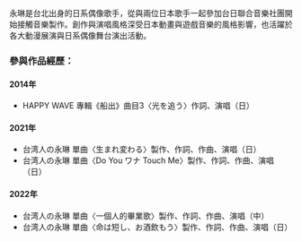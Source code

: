 永琳是台北出身的日系偶像歌手，從與兩位日本歌手一起參加台日聯合音樂社團開始接觸音樂製作。創作與演唱風格深受日本動畫與遊戲音樂的風格影響，也活躍於各大動漫展演與日系偶像舞台演出活動。

### 參與作品經歷：
#### 2014年
- HAPPY WAVE 專輯《船出》曲目3〈光を追う〉作詞、演唱（日）

#### 2021年
- 台湾人の永琳 單曲〈生まれ変わる〉製作、作詞、作曲、演唱（日）
- 台湾人の永琳 單曲〈Do You ワナ Touch Me〉製作、作詞、作曲、演唱（日）

#### 2022年
- 台湾人の永琳 單曲〈一個人的畢業歌〉製作、作詞、作曲、演唱（中）
- 台湾人の永琳 單曲〈命は短し、お酒飲もう〉製作、作詞、作曲、演唱（日）
